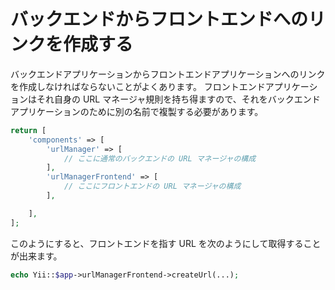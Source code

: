 バックエンドからフロントエンドへのリンクを作成する
==================================================

バックエンドアプリケーションからフロントエンドアプリケーションへのリンクを作成しなければならないことがよくあります。
フロントエンドアプリケーションはそれ自身の URL マネージャ規則を持ち得ますので、それをバックエンドアプリケーションのために別の名前で複製する必要があります。

```php
return [
    'components' => [
        'urlManager' => [
            // ここに通常のバックエンドの URL マネージャの構成
        ],
        'urlManagerFrontend' => [
            // ここにフロントエンドの URL マネージャの構成
        ],

    ],
];
```

このようにすると、フロントエンドを指す URL を次のようにして取得することが出来ます。

```php
echo Yii::$app->urlManagerFrontend->createUrl(...);
```
